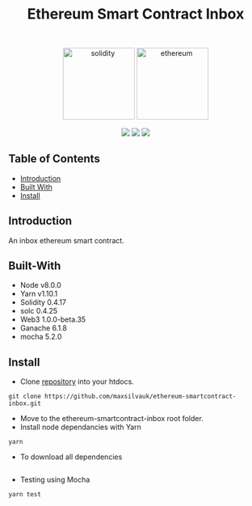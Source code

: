 <h1 align="center">Ethereum Smart Contract Inbox</h1>
<br>
<p align="center">
  <img alt="solidity" title="solidity" src="https://2.bp.blogspot.com/-zCJa5fv2GvI/WZr3runDMxI/AAAAAAAAcOA/xaVaP_FtfAoBgUEudfDuYi5j2lKY-CWwwCLcBGAs/s1600/Solidity.png" width="142">
  <img alt="ethereum" title="ethereum" src="https://upload.wikimedia.org/wikipedia/commons/thumb/0/05/Ethereum_logo_2014.svg/2000px-Ethereum_logo_2014.svg.png" width="142">
</p>
<p align="center">
    <img src="https://img.shields.io/badge/yarn-v1.10.1-green.svg" />
    <img src="https://img.shields.io/badge/node-v8.0.0-green.svg" />
    <img src="https://img.shields.io/badge/solidity-v0.4.17-green.svg" />
</p>


## Table of Contents

- [Introduction](#introduction)
- [Built With](#built-with)
- [Install](#install)

## Introduction

An inbox ethereum smart contract.

## Built-With

- Node v8.0.0
- Yarn v1.10.1
- Solidity 0.4.17
- solc 0.4.25
- Web3 1.0.0-beta.35
- Ganache 6.1.8
- mocha 5.2.0

## Install

* Clone <a href="https://github.com/maxsilvauk/ethereum-smartcontract-inbox.git">repository</a> into your htdocs.
```
git clone https://github.com/maxsilvauk/ethereum-smartcontract-inbox.git
```
* Move to the ethereum-smartcontract-inbox root folder.
* Install node dependancies with Yarn
```
yarn
```
* To download all dependencies
```
```
* Testing using Mocha
```
yarn test
```
